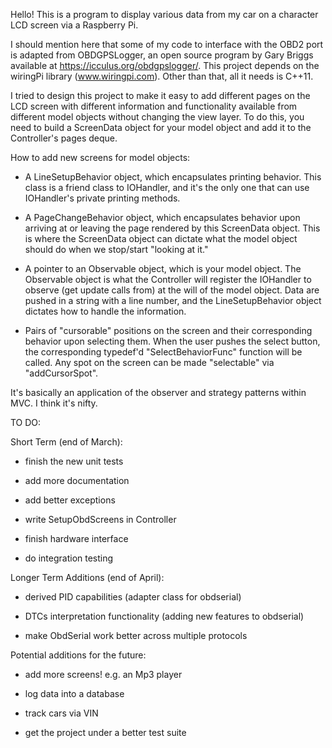 Hello! This is a program to display various data from my car on a character LCD screen via a Raspberry Pi.

I should mention here that some of my code to interface with the OBD2 port is adapted from OBDGPSLogger,
an open source program by Gary Briggs available at https://icculus.org/obdgpslogger/.
This project depends on the wiringPi library (www.wiringpi.com). Other than that, all it needs is C++11.

I tried to design this project to make it easy to add different pages on the LCD screen with different information
and functionality available from different model objects without changing the view layer. To do this, you need to
build a ScreenData object for your model object and add it to the Controller's pages deque. 

How to add new screens for model objects:

- A LineSetupBehavior object, which encapsulates printing behavior. This class is a friend class to IOHandler, and it's
  the only one that can use IOHandler's private printing methods. 
   
- A PageChangeBehavior object, which encapsulates behavior upon arriving at or leaving the page rendered by this ScreenData
  object. This is where the ScreenData object can dictate what the model object should do when we stop/start "looking at it."
   
- A pointer to an Observable object, which is your model object. The Observable object is what the Controller will 
  register the IOHandler to observe (get update calls from) at the will of the model object. Data are pushed in a string 
  with a line number, and the LineSetupBehavior object dictates how to handle the information.
   
- Pairs of "cursorable" positions on the screen and their corresponding behavior upon selecting them. When
  the user pushes the select button, the corresponding typedef'd "SelectBehaviorFunc" function will be called. Any
  spot on the screen can be made "selectable" via "addCursorSpot". 
   
It's basically an application of the observer and strategy patterns within MVC. I think it's nifty.


TO DO:

Short Term (end of March):

- finish the new unit tests

- add more documentation

- add better exceptions

- write SetupObdScreens in Controller

- finish hardware interface

- do integration testing


Longer Term Additions (end of April):

- derived PID capabilities (adapter class for obdserial)

- DTCs interpretation functionality (adding new features to obdserial)

- make ObdSerial work better across multiple protocols


Potential additions for the future:

- add more screens! e.g. an Mp3 player

- log data into a database 

- track cars via VIN

- get the project under a better test suite




